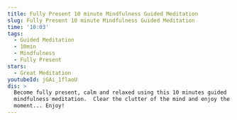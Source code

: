 ```yaml
---
title: Fully Present 10 minute Mindfulness Guided Meditation
slug: Fully Present 10 minute Mindfulness Guided Meditation
time: '10:03'
tags:
  - Guided Meditation
  - 10min
  - Mindfulness
  - Fully Present
stars:
  - Great Meditation
youtubeId: jGAi_1flaoU
dis: >
  Become fully present, calm and relaxed using this 10 minutes guided
  mindfulness meditation.  Clear the clutter of the mind and enjoy the present
  moment... Enjoy!
---
```


